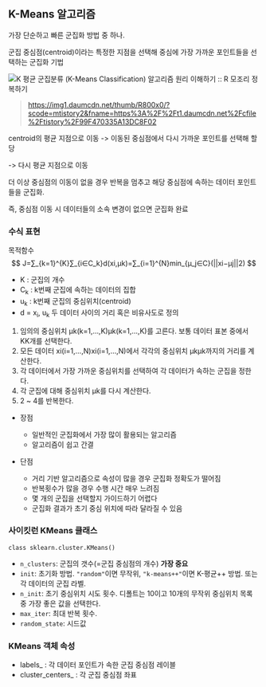 ## K-Means 알고리즘

가장 단순하고 빠른 군집화 방법 중 하나.

군집 중심점(centroid)이라는 특정한 지점을 선택해 중심에 가장 가까운 포인트들을 선택하는 군집화 기법

![K 평균 군집분류 (K-Means Classification) 알고리즘 원리 이해하기 :: R 모조리 정복하기](https://img1.daumcdn.net/thumb/R800x0/?scode=mtistory2&fname=https%3A%2F%2Ft1.daumcdn.net%2Fcfile%2Ftistory%2F99F470335A13DC8F02)

> https://img1.daumcdn.net/thumb/R800x0/?scode=mtistory2&fname=https%3A%2F%2Ft1.daumcdn.net%2Fcfile%2Ftistory%2F99F470335A13DC8F02



centroid의 평균 지점으로 이동 -> 이동된 중심점에서 다시 가까운 포인트를 선택해 할당

-> 다시 평균 지점으로 이동

더 이상 중심점의 이동이 없을 경우 반복을 멈추고 해당 중심점에 속하는 데이터 포인트들을 군집화.

즉, 중심점 이동 시 데이터들의 소속 변경이 없으면 군집화 완료


### 수식 표현

목적함수
$$
J=∑_{k=1}^{K}∑_{i∈C_k}d(xi,μk)=∑_{i=1}^{N}min_{μ_j∈C}(||xi−μj||2)
$$

* K : 군집의 개수
* C<sub>k</sub> : k번째 군집에 속하는 데이터의 집합
* u<sub>k</sub> : k번째 군집의 중심위치(centroid)
* d = x<sub>i</sub>, u<sub>k</sub> 두 데이터 사이의 거리 혹은 비유사도로 정의


1. 임의의 중심위치 μk(k=1,…,K)μk(k=1,…,K)를 고른다. 보통 데이터 표본 중에서 KK개를 선택한다.
2. 모든 데이터 xi(i=1,…,N)xi(i=1,…,N)에서 각각의 중심위치 μkμk까지의 거리를 계산한다.
3. 각 데이터에서 가장 가까운 중심위치를 선택하여 각 데이터가 속하는 군집을 정한다.
4. 각 군집에 대해 중심위치 μk를 다시 계산한다.
5. 2 ~ 4를 반복한다.

* 장점
  - 일반적인 군집화에서 가장 많이 활용되는 알고리즘
  - 알고리즘이 쉽고 간결

* 단점
  - 거리 기반 알고리즘으로 속성이 많을 경우 군집화 정확도가 떨어짐
  - 반복횟수가 많을 경우 수행 시간 매우 느려짐
  - 몇 개의 군집을 선택할지 가이드하기 어렵다
  - 군집화 결과가 초기 중심 위치에 따라 달라질 수 있음


### 사이킷런 KMeans 클래스

`class sklearn.cluster.KMeans()`

* `n_clusters`: 군집의 갯수(=군집 중심점의 개수) **가장 중요**
* `init`: 초기화 방법. `"random"`이면 무작위, `"k-means++"`이면 K-평균++ 방법. 또는 각 데이터의 군집 라벨.
* `n_init`: 초기 중심위치 시도 횟수. 디폴트는 10이고 10개의 무작위 중심위치 목록 중 가장 좋은 값을 선택한다.
* `max_iter`: 최대 반복 횟수.
* `random_state`: 시드값

### KMeans 객체 속성

* labels_ : 각 데이터 포인트가 속한 군집 중심점 레이블
* cluster_centers_ : 각 군집 중심점 좌표
